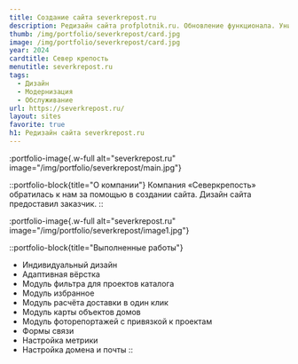 ```yaml
---
title: Создание сайта severkrepost.ru
description: Редизайн сайта profplotnik.ru. Обновление функционала. Уникальный дизайн.
thumb: /img/portfolio/severkrepost/card.jpg
image: /img/portfolio/severkrepost/card.jpg
year: 2024
cardtitle: Север крепость
menutitle: severkrepost.ru
tags:
  - Дизайн
  - Модернизация
  - Обслуживание
url: https://severkrepost.ru/
layout: sites
favorite: true
h1: Редизайн сайта severkrepost.ru
---
```


:portfolio-image{.w-full alt="severkrepost.ru" image="/img/portfolio/severkrepost/main.jpg"}

::portfolio-block{title="О компании"}
Компания «Северкрепость» обратилась к нам за помощью в создании сайта. Дизайн сайта предоставил заказчик. 
::

:portfolio-image{.w-full alt="severkrepost.ru" image="/img/portfolio/severkrepost/image1.jpg"}

::portfolio-block{title="Выполненные работы"}
- Индивидуальный дизайн
- Адаптивная вёрстка
- Модуль фильтра для проектов каталога
- Модуль избранное
- Модуль расчёта доставки в один клик
- Модуль карты объектов домов
- Модуль фоторепортажей с привязкой к проектам
- Формы связи
- Настройка метрики
- Настройка домена и почты
::
